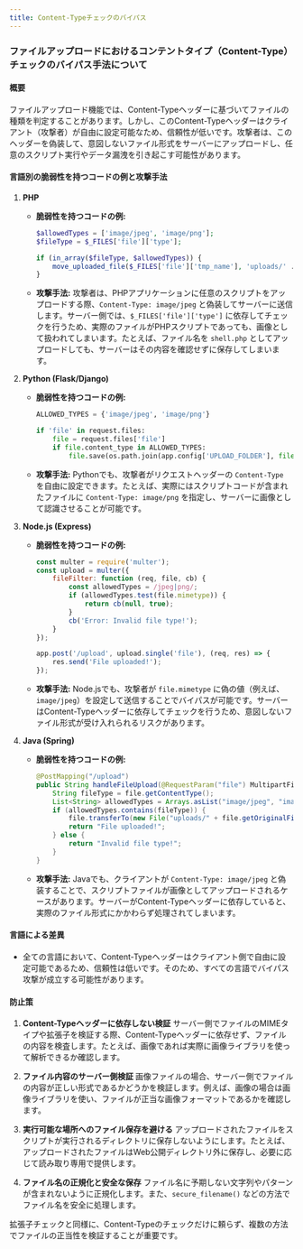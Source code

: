 ```yaml
---
title: Content-Typeチェックのバイパス
---
```


### ファイルアップロードにおけるコンテントタイプ（Content-Type）チェックのバイパス手法について

#### 概要
ファイルアップロード機能では、Content-Typeヘッダーに基づいてファイルの種類を判定することがあります。しかし、このContent-Typeヘッダーはクライアント（攻撃者）が自由に設定可能なため、信頼性が低いです。攻撃者は、このヘッダーを偽装して、意図しないファイル形式をサーバーにアップロードし、任意のスクリプト実行やデータ漏洩を引き起こす可能性があります。

#### 言語別の脆弱性を持つコードの例と攻撃手法

1. **PHP**
   - **脆弱性を持つコードの例:**
     ```php
     $allowedTypes = ['image/jpeg', 'image/png'];
     $fileType = $_FILES['file']['type'];

     if (in_array($fileType, $allowedTypes)) {
         move_uploaded_file($_FILES['file']['tmp_name'], 'uploads/' . $_FILES['file']['name']);
     }
     ```
   - **攻撃手法:**
     攻撃者は、PHPアプリケーションに任意のスクリプトをアップロードする際、`Content-Type: image/jpeg` と偽装してサーバーに送信します。サーバー側では、`$_FILES['file']['type']` に依存してチェックを行うため、実際のファイルがPHPスクリプトであっても、画像として扱われてしまいます。たとえば、ファイル名を `shell.php` としてアップロードしても、サーバーはその内容を確認せずに保存してしまいます。

2. **Python (Flask/Django)**
   - **脆弱性を持つコードの例:**
     ```python
     ALLOWED_TYPES = {'image/jpeg', 'image/png'}

     if 'file' in request.files:
         file = request.files['file']
         if file.content_type in ALLOWED_TYPES:
             file.save(os.path.join(app.config['UPLOAD_FOLDER'], file.filename))
     ```
   - **攻撃手法:**
     Pythonでも、攻撃者がリクエストヘッダーの `Content-Type` を自由に設定できます。たとえば、実際にはスクリプトコードが含まれたファイルに `Content-Type: image/png` を指定し、サーバーに画像として認識させることが可能です。

3. **Node.js (Express)**
   - **脆弱性を持つコードの例:**
     ```javascript
     const multer = require('multer');
     const upload = multer({
         fileFilter: function (req, file, cb) {
             const allowedTypes = /jpeg|png/;
             if (allowedTypes.test(file.mimetype)) {
                 return cb(null, true);
             }
             cb('Error: Invalid file type!');
         }
     });

     app.post('/upload', upload.single('file'), (req, res) => {
         res.send('File uploaded!');
     });
     ```
   - **攻撃手法:**
     Node.jsでも、攻撃者が `file.mimetype` に偽の値（例えば、`image/jpeg`）を設定して送信することでバイパスが可能です。サーバーはContent-Typeヘッダーに依存してチェックを行うため、意図しないファイル形式が受け入れられるリスクがあります。

4. **Java (Spring)**
   - **脆弱性を持つコードの例:**
     ```java
     @PostMapping("/upload")
     public String handleFileUpload(@RequestParam("file") MultipartFile file) {
         String fileType = file.getContentType();
         List<String> allowedTypes = Arrays.asList("image/jpeg", "image/png");
         if (allowedTypes.contains(fileType)) {
             file.transferTo(new File("uploads/" + file.getOriginalFilename()));
             return "File uploaded!";
         } else {
             return "Invalid file type!";
         }
     }
     ```
   - **攻撃手法:**
     Javaでも、クライアントが `Content-Type: image/jpeg` と偽装することで、スクリプトファイルが画像としてアップロードされるケースがあります。サーバーがContent-Typeヘッダーに依存していると、実際のファイル形式にかかわらず処理されてしまいます。

#### 言語による差異
- 全ての言語において、Content-Typeヘッダーはクライアント側で自由に設定可能であるため、信頼性は低いです。そのため、すべての言語でバイパス攻撃が成立する可能性があります。

#### 防止策
1. **Content-Typeヘッダーに依存しない検証**
   サーバー側でファイルのMIMEタイプや拡張子を検証する際、Content-Typeヘッダーに依存せず、ファイルの内容を検査します。たとえば、画像であれば実際に画像ライブラリを使って解析できるか確認します。

2. **ファイル内容のサーバー側検証**
   画像ファイルの場合、サーバー側でファイルの内容が正しい形式であるかどうかを検証します。例えば、画像の場合は画像ライブラリを使い、ファイルが正当な画像フォーマットであるかを確認します。

3. **実行可能な場所へのファイル保存を避ける**
   アップロードされたファイルをスクリプトが実行されるディレクトリに保存しないようにします。たとえば、アップロードされたファイルはWeb公開ディレクトリ外に保存し、必要に応じて読み取り専用で提供します。

4. **ファイル名の正規化と安全な保存**
   ファイル名に予期しない文字列やパターンが含まれないように正規化します。また、`secure_filename()` などの方法でファイル名を安全に処理します。

拡張子チェックと同様に、Content-Typeのチェックだけに頼らず、複数の方法でファイルの正当性を検証することが重要です。
